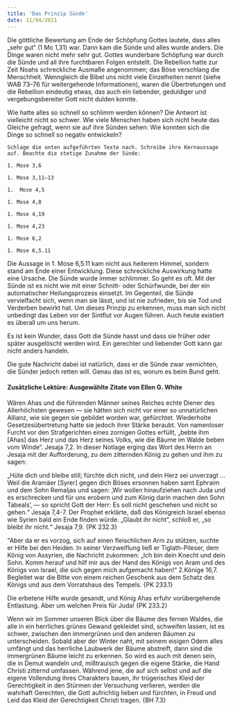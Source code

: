 ```yaml
---
title: 'Das Prinzip Sünde'
date: 11/04/2021
---
```


Die göttliche Bewertung am Ende der Schöpfung Gottes lautete, dass alles „sehr gut“ (1 Mo 1,31) war. Dann kam die Sünde und alles wurde anders. Die Dinge waren nicht mehr sehr gut. Gottes wunderbare Schöpfung war durch die Sünde und all ihre furchtbaren Folgen entstellt. Die Rebellion hatte zur Zeit Noahs schreckliche Ausmaße angenommen; das Böse verschlang die Menschheit. Wenngleich die Bibel uns nicht viele Einzelheiten nennt (siehe WAB 73–76 für weitergehende Informationen), waren die Übertretungen und die Rebellion eindeutig etwas, das auch ein liebender, geduldiger und vergebungsbereiter Gott nicht dulden konnte.

Wie hatte alles so schnell so schlimm werden können? Die Antwort ist vielleicht nicht so schwer. Wie viele Menschen haben sich nicht heute das Gleiche gefragt, wenn sie auf ihre Sünden sehen: Wie konnten sich die Dinge so schnell so negativ entwickeln?

`Schlage die unten aufgeführten Texte nach. Schreibe ihre Kernaussage auf. Beachte die stetige Zunahme der Sünde:`

`1. Mose 3,6`

`1. Mose 3,11–13`

`1.  Mose 4,5`

`1. Mose 4,8`

`1. Mose 4,19`

`1. Mose 4,23`

`1. Mose 6,2`

`1. Mose 6,5.11`

Die Aussage in 1. Mose 6,5.11 kam nicht aus heiterem Himmel, sondern stand am Ende einer Entwicklung. Diese schreckliche Auswirkung hatte eine Ursache. Die Sünde wurde immer schlimmer. So geht es oft. Mit der Sünde ist es nicht wie mit einer Schnitt- oder Schürfwunde, bei der ein automatischer Heilungsprozess einsetzt. Im Gegenteil, die Sünde vervielfacht sich, wenn man sie lässt, und ist nie zufrieden, bis sie Tod und Verderben bewirkt hat. Um dieses Prinzip zu erkennen, muss man sich nicht unbedingt das Leben vor der Sintflut vor Augen führen. Auch heute existiert es überall um uns herum.

Es ist kein Wunder, dass Gott die Sünde hasst und dass sie früher oder später ausgelöscht werden wird. Ein gerechter und liebender Gott kann gar nicht anders handeln.

Die gute Nachricht dabei ist natürlich, dass er die Sünde zwar vernichten, die Sünder jedoch retten will. Genau das ist es, worum es beim Bund geht.

#### Zusätzliche Lektüre: Ausgewählte Zitate von Ellen G. White

Wären Ahas und die führenden Männer seines Reiches echte Diener des Allerhöchsten gewesen — sie hätten sich nicht vor einer so unnatürlichen Allianz, wie sie gegen sie gebildet worden war, gefürchtet. Wiederholte Gesetzesübertretung hatte sie jedoch ihrer Stärke beraubt. Von namenloser Furcht vor den Strafgerichten eines zornigen Gottes erfüllt, „bebte ihm [Ahas] das Herz und das Herz seines Volks, wie die Bäume im Walde beben vom Winde“. Jesaja 7,2. In dieser Notlage erging das Wort des Herrn an Jesaja mit der Aufforderung, zu dem zitternden König zu gehen und ihm zu sagen:

„Hüte dich und bleibe still; fürchte dich nicht, und dein Herz sei unverzagt ... Weil die Aramäer [Syrer] gegen dich Böses ersonnen haben samt Ephraim und dem Sohn Remaljas und sagen: ‚Wir wollen hinaufziehen nach Juda und es erschrecken und für uns erobern und zum König darin machen den Sohn Tabeals‘, — so spricht Gott der Herr: Es soll nicht geschehen und nicht so gehen.“ Jesaja 7,4-7. Der Prophet erklärte, daß das Königreich Israel ebenso wie Syrien bald ein Ende finden würde. „Glaubt ihr nicht“, schloß er, „so bleibt ihr nicht.“ Jesaja 7,9. {PK 232.3}

"Aber da er es vorzog, sich auf einen fleischlichen Arm zu stützen, suchte er Hilfe bei den Heiden. In seiner Verzweiflung ließ er Tiglath-Pileser, dem König von Assyrien, die Nachricht zukommen: „Ich bin dein Knecht und dein Sohn. Komm herauf und hilf mir aus der Hand des Königs von Aram und des Königs von Israel, die sich gegen mich aufgemacht haben!“ 2.Könige 16,7. Begleitet war die Bitte von einem reichen Geschenk aus dem Schatz des Königs und aus dem Vorratshaus des Tempels. {PK 233.1}

Die erbetene Hilfe wurde gesandt, und König Ahas erfuhr vorübergehende Entlastung. Aber um welchen Preis für Juda! {PK 233.2}

Wenn wir im Sommer unseren Blick über die Bäume des fernen Waldes, die alle in ein herrliches grünes Gewand gekleidet sind, schweifen lassen, ist es schwer, zwischen den immergrünen und den anderen Bäumen zu unterscheiden. Sobald aber der Winter naht, mit seinem eisigen Odem alles umfängt und das herrliche Laubwerk der Bäume abstreift, dann sind die immergrünen Bäume leicht zu erkennen. So wird es auch mit denen sein, die in Demut wandeln und, mißtrauisch gegen die eigene Stärke, die Hand Christi zitternd umfassen. Während jene, die auf sich selbst und auf die eigene Vollendung ihres Charakters bauen, ihr trügerisches Kleid der Gerechtigkeit in den Stürmen der Versuchung verlieren, werden die wahrhaft Gerechten, die Gott aufrichtig lieben und fürchten, in Freud und Leid das Kleid der Gerechtigkeit Christi tragen. {BH 7.3}